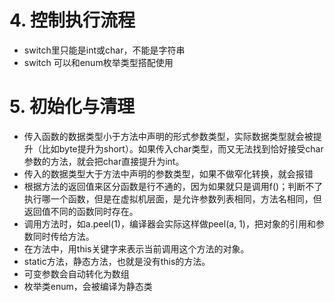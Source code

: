 # 4. 控制执行流程

- switch里只能是int或char，不能是字符串
- switch 可以和enum枚举类型搭配使用

# 5. 初始化与清理

- 传入函数的数据类型小于方法中声明的形式参数类型，实际数据类型就会被提升（比如byte提升为short）。如果传入char类型，而又无法找到恰好接受char参数的方法，就会把char直接提升为int。
- 传入的数据类型大于方法中声明的参数类型，如果不做窄化转换，就会报错
- 根据方法的返回值来区分函数是行不通的，因为如果就只是调用f()；判断不了执行哪一个函数，但是在虚拟机层面，是允许参数列表相同，方法名相同，但返回值不同的函数同时存在。
- 调用方法时，如a.peel(1)，编译器会实际这样做peel(a, 1)，把对象的引用和参数同时传给方法。
- 在方法中，用this关键字来表示当前调用这个方法的对象。
- static方法，静态方法，也就是没有this的方法。
- 可变参数会自动转化为数组
- 枚举类enum，会被编译为静态类









